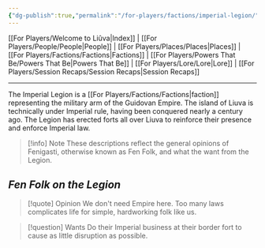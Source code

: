 ```yaml
---
{"dg-publish":true,"permalink":"/for-players/factions/imperial-legion/"}
---
```


[[For Players/Welcome to Liûva\|Index]] | [[For Players/People/People\|People]] | [[For Players/Places/Places\|Places]] | [[For Players/Factions/Factions\|Factions]] | [[For Players/Powers That Be/Powers That Be\|Powers That Be]] | [[For Players/Lore/Lore\|Lore]] | [[For Players/Session Recaps/Session Recaps\|Session Recaps]]
***
The Imperial Legion is a [[For Players/Factions/Factions\|faction]] representing the military arm of the Guidovan Empire. The island of Liuva is technically under Imperial rule, having been conquered nearly a century ago. The Legion has erected forts all over Liuva to reinforce their presence and enforce Imperial law. 

>[!info] Note
>These descriptions reflect the general opinions of Fenigasti, otherwise known as Fen Folk, and what the want from the Legion.

## *Fen Folk on the Legion*

>[!quote] Opinion
>We don't need Empire here. Too many laws complicates life for simple, hardworking folk like us.

>[!question] Wants
>Do their Imperial business at their border fort to cause as little disruption as possible.
